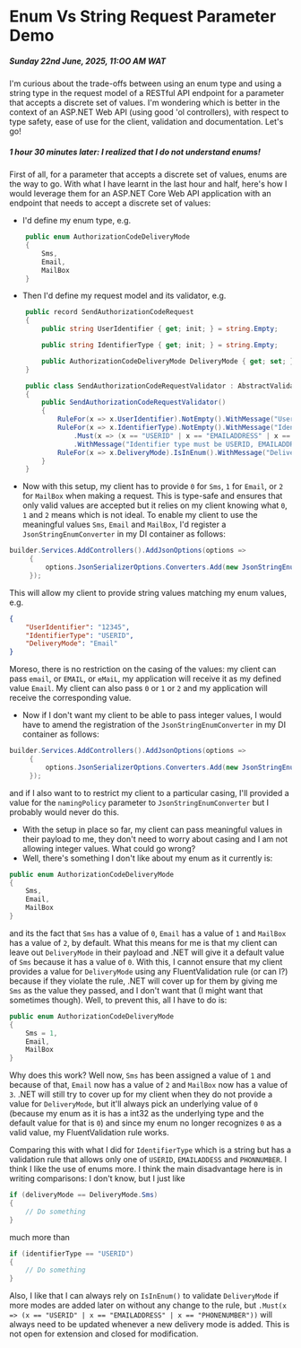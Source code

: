 # Enum Vs String Request Parameter Demo

##### Sunday 22nd June, 2025, 11:OO AM WAT

I'm curious about the trade-offs between using an enum type and using a string type in the request model 
of a RESTful API endpoint for a parameter that accepts a discrete set of values. I'm wondering which is better
in the context of an ASP.NET Web API (using good 'ol controllers), with respect to type safety, ease of use for
the client, validation and documentation. Let's go!

##### 1 hour 30 minutes later: I realized that I do not understand enums!

First of all, for a parameter that accepts a discrete set of values, enums are the way to go. With what I have 
learnt in the last hour and half, here's how I would leverage them for an ASP.NET Core Web API application with an 
endpoint that needs to accept a discrete set of values:
- I'd define my enum type, e.g.
```csharp
    public enum AuthorizationCodeDeliveryMode
    {
        Sms,
        Email,
        MailBox
    }
```
- Then I'd define my request model and its validator, e.g.
```csharp
    public record SendAuthorizationCodeRequest
    {
        public string UserIdentifier { get; init; } = string.Empty;

        public string IdentifierType { get; init; } = string.Empty;

        public AuthorizationCodeDeliveryMode DeliveryMode { get; set; }
    }

    public class SendAuthorizationCodeRequestValidator : AbstractValidator<SendAuthorizationCodeRequest>
    {
        public SendAuthorizationCodeRequestValidator()
        {
            RuleFor(x => x.UserIdentifier).NotEmpty().WithMessage("User identifier is required.");
            RuleFor(x => x.IdentifierType).NotEmpty().WithMessage("Identifier type is required.")
                .Must(x => (x == "USERID" | x == "EMAILADDRESS" | x == "PHONENUMBER"))
                .WithMessage("Identifier type must be USERID, EMAILADDRESS or PHONENUMBER");
            RuleFor(x => x.DeliveryMode).IsInEnum().WithMessage("Delivery mode must be a valid value.");
        }
    }
```
- Now with this setup, my client has to provide `0` for `Sms`, `1` for `Email`, or `2` for `MailBox` 
when making a request. This is type-safe and ensures that only valid values are accepted but it relies on my client
knowing what `0`, `1` and `2` means which is not ideal. To enable my client to use the meaningful values `Sms`, `Email` 
and `MailBox`, I'd register a `JsonStringEnumConverter` in my DI container as follows:
```csharp
builder.Services.AddControllers().AddJsonOptions(options =>
     {
         options.JsonSerializerOptions.Converters.Add(new JsonStringEnumConverter());
     }); 
```
This will allow my client to provide string values matching my enum values, e.g.
```json
{
	"UserIdentifier": "12345",
	"IdentifierType": "USERID",
	"DeliveryMode": "Email"
}
```
Moreso, there is no restriction on the casing of the values: my client can pass `email`, or `EMAIL`, or `eMaiL`, my application
will receive it as my defined value `Email`. My client can also pass `0` or `1` or `2` and my application will receive the 
corresponding value.
- Now if I don't want my client to be able to pass integer values, I would have to amend the registration of the `JsonStringEnumConverter` in my DI container as follows:
```csharp
builder.Services.AddControllers().AddJsonOptions(options =>
     {
         options.JsonSerializerOptions.Converters.Add(new JsonStringEnumConverter(allowIntegerValues: false));
     });
```
and if I also want to to restrict my client to a particular casing, I'll provided a value for the `namingPolicy` parameter to
`JsonStringEnumConverter` but I probably would never do this.
- With the setup in place so far, my client can pass meaningful values in their payload to me, they don't need to worry about casing
and I am not allowing integer values. What could go wrong?
- Well, there's something I don't like about my enum as it currently is:
```csharp
public enum AuthorizationCodeDeliveryMode
{
    Sms,
    Email,
    MailBox
}
```
and its the fact that `Sms` has a value of `0`, `Email` has a value of `1` and `MailBox` has a value of `2`, by
default. What this means for me is that my client can leave out `DeliveryMode` in their payload and .NET will give it
a default value of `Sms` because it has a value of `0`. With this, I cannot ensure that my client provides a value for
`DeliveryMode` using any FluentValidation rule (or can I?) because if they violate the rule, .NET will cover up for them
by giving me `Sms` as the value they passed, and I don't want that (I might want that sometimes though). Well, to prevent
this, all I have to do is:
```csharp
public enum AuthorizationCodeDeliveryMode
{
    Sms = 1,
    Email,
    MailBox
}
```
Why does this work? Well now, `Sms` has been assigned a value of `1` and because of that, `Email` now has a value
of `2` and `MailBox` now has a value of `3`. .NET will still try to cover up for my client when they do not provide
a value for `DeliveryMode`, but it'll always pick an underlying value of `0` (because my enum as it is has a int32 
as the underlying type and the default value for that is `0`) and since my enum no longer recognizes `0` as a valid
value, my FluentValidation rule works.

Comparing this with what I did for `IdentifierType` which is a string but has a validation rule that allows only one
of `USERID`, `EMAILADDESS` and `PHONNUMBER`. I think I like the use of enums more. I think the main disadvantage here
is in writing comparisons: I don't know, but I just like
```csharp
if (deliveryMode == DeliveryMode.Sms)
{
    // Do something
}
```
much more than
```csharp
if (identifierType == "USERID")
{
    // Do something
}
```
Also, I like that I can always rely on `IsInEnum()` to validate `DeliveryMode` if more modes are added later on without
any change to the rule, but `.Must(x => (x == "USERID" | x == "EMAILADDRESS" | x == "PHONENUMBER"))` will always need to
be updated whenever a new delivery mode is added. This is not open for extension and closed for modification.